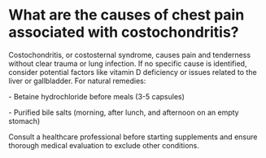# What are the causes of chest pain associated with costochondritis?

Costochondritis, or costosternal syndrome, causes pain and tenderness without clear trauma or lung infection. If no specific cause is identified, consider potential factors like vitamin D deficiency or issues related to the liver or gallbladder. For natural remedies:

\- Betaine hydrochloride before meals (3-5 capsules)

\- Purified bile salts (morning, after lunch, and afternoon on an empty stomach)

Consult a healthcare professional before starting supplements and ensure thorough medical evaluation to exclude other conditions.